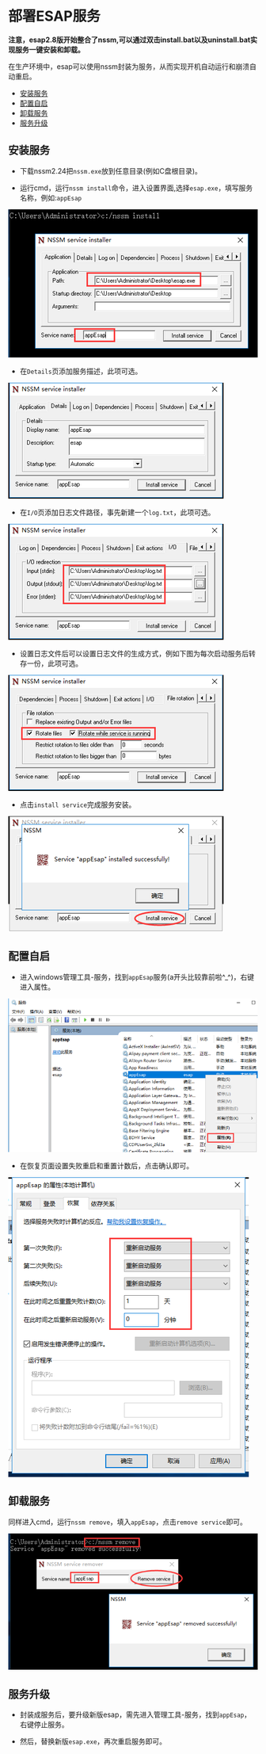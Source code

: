# 部署ESAP服务
**注意，esap2.8版开始整合了nssm,可以通过双击install.bat以及uninstall.bat实现服务一键安装和卸载。**

在生产环境中，esap可以使用nssm封装为服务，从而实现开机自动运行和崩溃自动重启。

* [安装服务](#安装服务)
* [配置自启](#配置自启)
* [卸载服务](#卸载服务)
* [服务升级](#服务升级)

## 安装服务
* 下载nssm2.24把`nssm.exe`放到任意目录(例如C盘根目录)。

* 运行cmd，运行`nssm install`命令，进入设置界面,选择`esap.exe`，填写服务名称，例如:`appEsap`

![](/img/dep-1.png)

* 在`Details`页添加服务描述，此项可选。

![](/img/dep-2.png)

* 在`I/O`页添加日志文件路径，事先新建一个`log.txt`，此项可选。

![](/img/dep-3.png)

* 设置日志文件后可以设置日志文件的生成方式，例如下图为每次启动服务后转存一份，此项可选。

![](/img/dep-4.png)

* 点击`install service`完成服务安装。

![](/img/dep-5.png)

## 配置自启

* 进入windows管理工具-服务，找到`appEsap`服务(a开头比较靠前啦^_^)，右键进入属性。

![](/img/dep-6.png)

* 在恢复页面设置失败重启和重置计数后，点击确认即可。

![](/img/dep-7.png)

## 卸载服务
同样进入cmd，运行`nssm remove`，填入`appEsap`，点击`remove service`即可。

![](/img/dep-8.png)

## 服务升级
* 封装成服务后，要升级新版esap，需先进入管理工具-服务，找到`appEsap`，右键停止服务。

* 然后，替换新版`esap.exe`，再次重启服务即可。